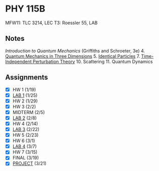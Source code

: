 # PHY 115B
MFW11: TLC 3214, LEC
T3: Roessler 55, LAB
## Notes
*Introduction to Quantum Mechanics* (Griffiths and Schroeter, 3e)
4. [Quantum Mechanics in Three Dimensions](../notes/quantum-mechanics-3d.md)
5. [Identical Particles](../notes/identical-particles.md)
7. [Time-Independent Perturbation Theory](../notes/time-independent-perturbation-theory.md)
10. Scattering
11. Quantum Dynamics
## Assignments
- [x] HW 1 (1/19)
- [x] [LAB 1](https://github.com/ravidosa/notes/tree/main/academics/assignments/code/phy115l_lab1) (1/25)
- [x] HW 2 (1/29)
- [x] HW 3 (2/2)
- [x] MIDTERM (2/5)
- [x] [LAB 2](https://github.com/ravidosa/notes/tree/main/academics/assignments/code/phy115l_lab2) (2/8)
- [x] HW 4 (2/14)
- [x] [LAB 3](https://github.com/ravidosa/notes/tree/main/academics/assignments/code/phy115l_lab3) (2/22)
- [x] HW 5 (2/23)
- [x] HW 6 (3/1)
- [x] [LAB 4](https://github.com/ravidosa/notes/tree/main/academics/assignments/code/phy115l_lab4) (3/7)
- [x] HW 7 (3/15)
- [x] FINAL (3/19)
- [x] [PROJECT](https://github.com/ravidosa/notes/tree/main/academics/assignments/code/phy115l_final) (3/21)